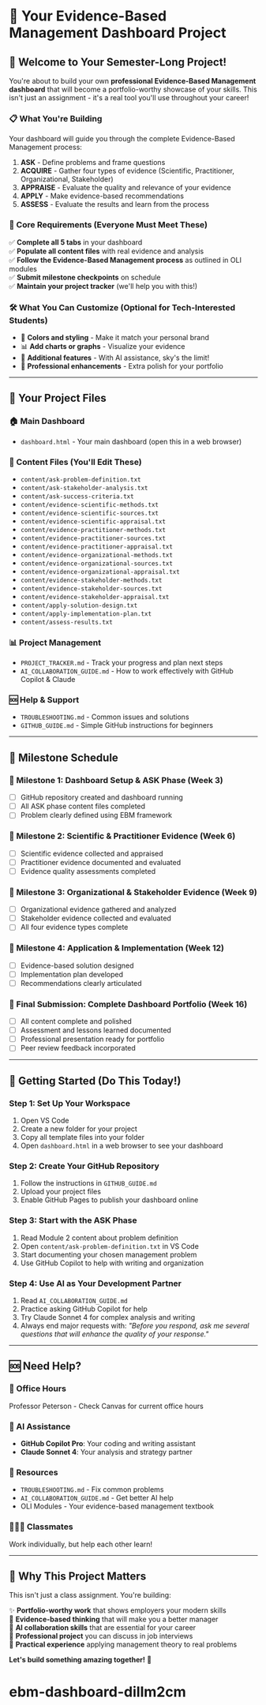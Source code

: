 # 🎯 Your Evidence-Based Management Dashboard Project

## 🚀 Welcome to Your Semester-Long Project!

You're about to build your own **professional Evidence-Based Management dashboard** that will become a portfolio-worthy showcase of your skills. This isn't just an assignment - it's a real tool you'll use throughout your career!

### 📋 What You're Building

Your dashboard will guide you through the complete Evidence-Based Management process:
1. **ASK** - Define problems and frame questions
2. **ACQUIRE** - Gather four types of evidence (Scientific, Practitioner, Organizational, Stakeholder)
3. **APPRAISE** - Evaluate the quality and relevance of your evidence
4. **APPLY** - Make evidence-based recommendations
5. **ASSESS** - Evaluate the results and learn from the process

### 🎯 Core Requirements (Everyone Must Meet These)

✅ **Complete all 5 tabs** in your dashboard  
✅ **Populate all content files** with real evidence and analysis  
✅ **Follow the Evidence-Based Management process** as outlined in OLI modules  
✅ **Submit milestone checkpoints** on schedule  
✅ **Maintain your project tracker** (we'll help you with this!)  

### 🛠️ What You Can Customize (Optional for Tech-Interested Students)

- 🎨 **Colors and styling** - Make it match your personal brand
- 📊 **Add charts or graphs** - Visualize your evidence
- 🔧 **Additional features** - With AI assistance, sky's the limit!
- 💼 **Professional enhancements** - Extra polish for your portfolio

---

## 📁 Your Project Files

### 🏠 Main Dashboard
- `dashboard.html` - Your main dashboard (open this in a web browser)

### 📝 Content Files (You'll Edit These)
- `content/ask-problem-definition.txt`
- `content/ask-stakeholder-analysis.txt`
- `content/ask-success-criteria.txt`
- `content/evidence-scientific-methods.txt`
- `content/evidence-scientific-sources.txt`
- `content/evidence-scientific-appraisal.txt`
- `content/evidence-practitioner-methods.txt`
- `content/evidence-practitioner-sources.txt`
- `content/evidence-practitioner-appraisal.txt`
- `content/evidence-organizational-methods.txt`
- `content/evidence-organizational-sources.txt`
- `content/evidence-organizational-appraisal.txt`
- `content/evidence-stakeholder-methods.txt`
- `content/evidence-stakeholder-sources.txt`
- `content/evidence-stakeholder-appraisal.txt`
- `content/apply-solution-design.txt`
- `content/apply-implementation-plan.txt`
- `content/assess-results.txt`

### 📊 Project Management
- `PROJECT_TRACKER.md` - Track your progress and plan next steps
- `AI_COLLABORATION_GUIDE.md` - How to work effectively with GitHub Copilot & Claude

### 🆘 Help & Support
- `TROUBLESHOOTING.md` - Common issues and solutions
- `GITHUB_GUIDE.md` - Simple GitHub instructions for beginners

---

## 🎯 Milestone Schedule

### 📅 Milestone 1: Dashboard Setup & ASK Phase (Week 3)
- [ ] GitHub repository created and dashboard running
- [ ] All ASK phase content files completed
- [ ] Problem clearly defined using EBM framework

### 📅 Milestone 2: Scientific & Practitioner Evidence (Week 6)
- [ ] Scientific evidence collected and appraised
- [ ] Practitioner evidence documented and evaluated
- [ ] Evidence quality assessments completed

### 📅 Milestone 3: Organizational & Stakeholder Evidence (Week 9)
- [ ] Organizational evidence gathered and analyzed
- [ ] Stakeholder evidence collected and evaluated
- [ ] All four evidence types complete

### 📅 Milestone 4: Application & Implementation (Week 12)
- [ ] Evidence-based solution designed
- [ ] Implementation plan developed
- [ ] Recommendations clearly articulated

### 📅 Final Submission: Complete Dashboard Portfolio (Week 16)
- [ ] All content complete and polished
- [ ] Assessment and lessons learned documented
- [ ] Professional presentation ready for portfolio
- [ ] Peer review feedback incorporated

---

## 🚀 Getting Started (Do This Today!)

### Step 1: Set Up Your Workspace
1. Open VS Code
2. Create a new folder for your project
3. Copy all template files into your folder
4. Open `dashboard.html` in a web browser to see your dashboard

### Step 2: Create Your GitHub Repository
1. Follow the instructions in `GITHUB_GUIDE.md`
2. Upload your project files
3. Enable GitHub Pages to publish your dashboard online

### Step 3: Start with the ASK Phase
1. Read Module 2 content about problem definition
2. Open `content/ask-problem-definition.txt` in VS Code
3. Start documenting your chosen management problem
4. Use GitHub Copilot to help with writing and organization

### Step 4: Use AI as Your Development Partner
1. Read `AI_COLLABORATION_GUIDE.md`
2. Practice asking GitHub Copilot for help
3. Try Claude Sonnet 4 for complex analysis and writing
4. Always end major requests with: *"Before you respond, ask me several questions that will enhance the quality of your response."*

---

## 🆘 Need Help?

### 🏢 Office Hours
Professor Peterson - Check Canvas for current office hours

### 🤖 AI Assistance
- **GitHub Copilot Pro**: Your coding and writing assistant
- **Claude Sonnet 4**: Your analysis and strategy partner

### 📖 Resources
- `TROUBLESHOOTING.md` - Fix common problems
- `AI_COLLABORATION_GUIDE.md` - Get better AI help
- OLI Modules - Your evidence-based management textbook

### 🧑‍🤝‍🧑 Classmates
Work individually, but help each other learn!

---

## 🎉 Why This Project Matters

This isn't just a class assignment. You're building:

✨ **Portfolio-worthy work** that shows employers your modern skills  
🧠 **Evidence-based thinking** that will make you a better manager  
🤖 **AI collaboration skills** that are essential for your career  
💼 **Professional project** you can discuss in job interviews  
🎯 **Practical experience** applying management theory to real problems  

**Let's build something amazing together!** 🚀
# ebm-dashboard-dillm2cm
